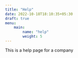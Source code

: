 ```yaml
---
title: "Help"
date: 2022-10-18T18:10:35+05:30
draft: true
menu: 
    main:
        name: "help"
        weight: 5
---
```


This is a help page for a company